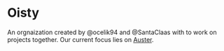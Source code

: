 # Oisty
An orgnaization created by @ocelik94 and @SantaClaas with to work on projects together. Our current focus lies on [Auster](https://github.com/auster).
